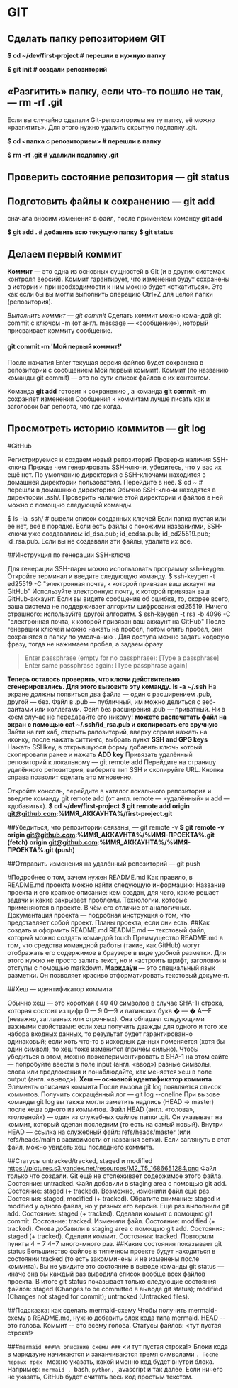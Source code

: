 # GIT

## Сделать папку репозиторием GIT

**$ cd ~/dev/first-project # перешли в нужную папку**

**$ git init # создали репозиторий**

## «Разгитить» папку, если что-то пошло не так, — rm -rf .git

Если вы случайно сделали Git-репозиторием не ту папку, её можно «разгитить». Для этого нужно удалить скрытую подпапку .git.

**$ cd <папка с репозиторием> # перешли в папку**

**$ rm -rf .git # удалили подпапку .git**

## Проверить состояние репозитория — git status

## Подготовить файлы к сохранению — git add

сначала вносим изменения в файл, после применяем команду **git add**

**$ git add . # добавить всю текущую папку**
**$ git status**

## Делаем первый коммит

**Коммит** — это одна из основных сущностей в Git (и в других системах контроля версий). Коммит гарантирует, что изменения будут сохранены в истории и при необходимости к ним можно будет «откатиться». Это как если бы вы могли выполнить операцию Ctrl+Z для целой папки (репозитория).


*Выполнить коммит — _git commit_*
Сделать коммит можно командой git commit c ключом -m (от англ. message — «сообщение»), который присваивает коммиту сообщение.

#### git commit -m 'Мой первый коммит!' 

После нажатия Enter текущая версия файлов будет сохранена в репозитории с сообщением Мой первый коммит!. Коммит (по названию команды git commit) — это по сути список файлов с их контентом.

Команда **git add** готовит к сохранению , а команда **git commit -m** сохраняет изменения
Сообщения к коммитам лучше писать как и заголовок баг репорта, что где когда.

## Просмотреть историю коммитов — git log


#GitHub

Регистрируемся и создаем новый репозиторий
Проверка наличия SSH-ключа
Прежде чем генерировать SSH-ключи, убедитесь, что у вас их ещё нет. По умолчанию директория с SSH-ключами находится в домашней директории пользователя. Перейдите в неё.
$ cd ~ # перешли в домашнюю директорию 
Обычно SSH-ключи находятся в директории .ssh/. Проверить наличие этой директории и файлов в ней можно с помощью следующей команды.

$ ls -la .ssh/ # вывели список созданных ключей 
Если папка пустая или её нет, всё в порядке. 
Если есть файлы с похожими названиями, SSH-ключи уже создавались:
id_dsa.pub;
id_ecdsa.pub;
id_ed25519.pub;
id_rsa.pub.
Если вы не создавали эти файлы, удалите их все.

##Инструкция по генерации SSH-ключа

Для генерации SSH-пары можно использовать программу ssh-keygen. Откройте терминал и введите следующую команду.
$ ssh-keygen -t ed25519 -C "электронная почта, к которой привязан ваш аккаунт на GitHub" 
    Используйте электронную почту, к которой привязан ваш GitHub-аккаунт.
    Если вы видите сообщение об ошибке, то, скорее всего, ваша система не поддерживает алгоритм шифрования ed25519. Ничего страшного: используйте другой алгоритм.
$ ssh-keygen -t rsa -b 4096 -C "электронная почта, к которой привязан ваш аккаунт на GitHub" 
После генерации ключей можно нажать на пробел, потом опять пробел, они сохранятся в папку по умолчанию . Для доступа можно задать кодовую фразу, тогда не нажимаем пробел, а задаем фразу 
> Enter passphrase (empty for no passphrase): [Type a passphrase]
> Enter same passphrase again: [Type passphrase again] 

**Теперь осталось проверить, что ключи действительно сгенерировались. Для этого вызовите эту команду.**
**ls -a ~/.ssh**
На экране должны появиться два файла — один с расширением .pub, другой — без. Файл в .pub — публичный, им можно делиться с веб-сайтами или коллегами. Файл без расширения .pub — приватный. Ни в коем случае не передавайте его никому! 
**можете распечатать файл на экран с помощью cat ~/.ssh/id_rsa.pub и скопировать его вручную**
Зайти на гит хаб, открыть рапозиторий, вверху справа нажать на иконку, после нажать ситтингс, выбрать пункт **SSH and GPG keys**
Нажать SSHkey, в открывшуюся форму добавить ключь котоый скопировали ранее и нажать **ADD key**
Привязать удалённый репозиторий к локальному — git remote add
Перейдите на страницу удалённого репозитория, выберите тип SSH и скопируйте URL. Кнопка справа позволит сделать это мгновенно.

Откройте консоль, перейдите в каталог локального репозитория и введите команду git remote add (от англ. remote — «удалённый» и add — «добавить»).
**$ cd ~/dev/first-project**
**$ git remote add origin git@github.com:%ИМЯ_АККАУНТА%/first-project.git** 

##Убедиться, что репозитории связаны, — git remote -v
**$ git remote -v**
**origin    git@github.com:%ИМЯ_АККАУНТА%/%ИМЯ-ПРОЕКТА%.git (fetch)**
**origin    git@github.com:%ИМЯ_АККАУНТА%/%ИМЯ-ПРОЕКТА%.git (push)**

##Отправить изменения на удалённый репозиторий — git push

#Подробнее о том, зачем нужен README.md
Как правило, в README.md проекта можно найти следующую информацию:
Название проекта и его краткое описание: кем создан, для чего, какие решает задачи и какие закрывает проблемы.
Технологии, которые применяются в проекте. В чём его отличие от аналогичных.
Документация проекта — подробная инструкция о том, что представляет собой проект.
Планы проекта, если они есть.
##Как создать и оформить README.md
README.md — текстовый файл, который можно создать командой touch
Преимущество README.md в том, что средства командной работы (такие, как GitHub) могут отображать его содержимое в браузере в виде удобной разметки. Для этого нужно не просто залить текст, но и настроить шрифт, заголовки и отступы с помощью markdown. **Маркда́ун** — это специальный язык разметки. Он позволяет красиво отформатировать текстовый документ.

##Хеш — идентификатор коммита

Обычно хеш — это короткая (
40
40 символов в случае SHA-1) строка, которая состоит из цифр 
0
—
9
0—9 и латинских букв 
�
—
�
A—F (неважно, заглавных или строчных). Она обладает следующими важными свойствами:
если хеш получить дважды для одного и того же набора входных данных, то результат будет гарантированно одинаковый;
если хоть что-то в исходных данных поменяется (хотя бы один символ), то хеш тоже изменится (причём сильно).
Чтобы убедиться в этом, можно поэкспериментировать с SHA-1 на этом сайте — попробуйте ввести в поле input (англ. «ввод») разные символы, слова или предложения и понаблюдайте, как меняется хеш в поле output (англ. «вывод»).
**Хеш — основной идентификатор коммита**
Элементы описания коммита
После вызова git log появляется список коммитов.
Получить сокращённый лог — git log --oneline
При вызове команды git log вы также могли заметить надпись (HEAD -> master) после хеша одного из коммитов.
Файл HEAD (англ. «голова», «головной») — один из служебных файлов папки .git. Он указывает на коммит, который сделан последним (то есть на самый новый).
Внутри HEAD — ссылка на служебный файл: refs/heads/master (или refs/heads/main в зависимости от названия ветки). Если заглянуть в этот файл, можно увидеть хеш последнего коммита.

##Статусы untracked/tracked, staged и modified
https://pictures.s3.yandex.net/resources/M2_T5_1686651284.png
Файл только что создали. Git ещё не отслеживает содержимое этого файла. Состояние: untracked.
Файл добавили в staging area с помощью git add. Состояние: staged (+ tracked).
Возможно, изменили файл ещё раз. Состояния: staged, modified (+ tracked).
Обратите внимание: staged и modified у одного файла, но у разных его версий.
Ещё раз выполнили git add. Состояние: staged (+ tracked).
Сделали коммит с помощью git commit. Состояние: tracked.
Изменили файл. Состояние: modified (+ tracked).
Снова добавили в staging area с помощью git add. Состояния: staged (+ tracked).
Сделали коммит. Состояния: tracked.
Повторили пункты 
4
−
7
4−7 много-много раз.
##Какие состояния показывает git status
Большинство файлов в типичном проекте будут находиться в состоянии tracked (то есть закоммичены и не изменены после коммита). Вы не увидите это состояние в выводе команды git status — иначе она бы каждый раз выводила список вообще всех файлов проекта.
В итоге git status показывает только следующие состояния файлов:
staged (Changes to be committed в выводе git status);
modified (Changes not staged for commit);
untracked (Untracked files).

##Подсказка: как сделать mermaid-схему
Чтобы получить mermaid-схему в README.md, нужно добавить блок кода типа mermaid.
HEAD -- это голова.
Коммит -- это всему голова.
Статусы файлов:
<тут пустая строка!>

###```mermaid
###%% описание схемы
###```
<и тут пустая строка!> 
Блоки кода в маркдауне начинаются и заканчиваются тремя символами ```. После первых трёх ``` можно указать, какой именно код будет внутри блока. Например: ```mermaid , ```bash, ```python, ```javascript и так далее. Если ничего не указать, GitHub будет считать весь код простым текстом.




